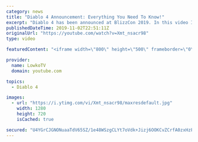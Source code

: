 ```yaml
---
category: news
title: "Diablo 4 Announcement: Everything You Need To Know!"
excerpt: "Diablo 4 has been announced at BlizzCon 2019. In this video I go over everything you need to know about this upcoming Blizzard Entertainment game."
publishedDateTime: 2019-11-02T22:51:11Z
originalUrl: "https://youtube.com/watch?v=Xmt_nsacr98"
type: video

featuredContent: "<iframe width=\"800\" height=\"500\" frameborder=\"0\" src=\"https://www.youtube.com/embed/Xmt_nsacr98\" allow=\"accelerometer; autoplay; encrypted-media; gyroscope; picture-in-picture\" allowfullscreen></iframe>"

provider:
  name: LowkoTV
  domain: youtube.com

topics:
  - Diablo 4

images:
  - url: "https://i.ytimg.com/vi/Xmt_nsacr98/maxresdefault.jpg"
    width: 1280
    height: 720
    isCached: true

secured: "U4YGrCJGNONuaaTdV65SZ/1e48WSzgCLYt7oVdk+Jizj6OOKCvZCrfA0zxHzFrc97+jb3cL/GmecfrleCe57PTGESAUqSOymOq5eAQbHILRKk/dg7ZBf13H3XqbKD/Bo7iAbBqWvx7UafCcdgODHFEynrs2IfWbDOjUmduyAl6Nkz1Dy5Q9oadRYbnNyW56ewHP5nXaIvREeR3tJvAjtPDwMFawI1Q9RNoqYX8XV4VViPZlPaqV5IeRoSzdQtLzpgpfm+7MhYJfkN+Qjk7/CQZN5rsSCViKU/joWqU5TbSrBogXngovg5U7N7mjqoIJe6brwkZgyjaevdDv9GJpZLKXog51l3/ZgENEpdDoB1iCfpfuS49q7xJF8Sw5MGPHvdGGi0jNgOZuOHuBR//qRkzsCj9lKbLCAlcgTiHf5X57XDaSwL5iXQfPZ9FZR6sqP;GPw+HH+Pv0ahBcvZbiIRfw=="
---
```


